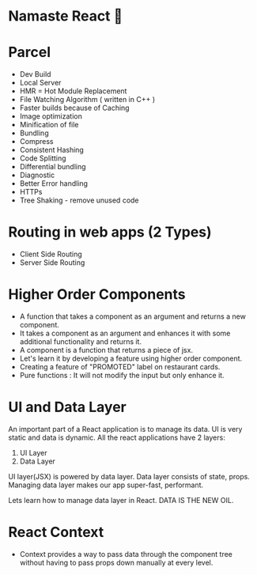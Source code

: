 # Namaste React 🚀

# Parcel

- Dev Build
- Local Server
- HMR = Hot Module Replacement
- File Watching Algorithm ( written in C++ )
- Faster builds because of Caching
- Image optimization
- Minification of file
- Bundling
- Compress
- Consistent Hashing
- Code Splitting
- Differential bundling
- Diagnostic
- Better Error handling
- HTTPs
- Tree Shaking - remove unused code

# Routing in web apps (2 Types)

- Client Side Routing
- Server Side Routing

# Higher Order Components

- A function that takes a component as an argument and returns a new component.
- It takes a component as an argument and enhances it with some additional functionality and returns it.
- A component is a function that returns a piece of jsx.
- Let's learn it by developing a feature using higher order component.
- Creating a feature of "PROMOTED" label on restaurant cards.
- Pure functions : It will not modify the input but only enhance it.

# UI and Data Layer

An important part of a React application is to manage its data.
UI is very static and data is dynamic.
All the react applications have 2 layers:

1. UI Layer
2. Data Layer

UI layer(JSX) is powered by data layer.
Data layer consists of state, props.
Managing data layer makes our app super-fast, performant.

Lets learn how to manage data layer in React. DATA IS THE NEW OIL.

# React Context

- Context provides a way to pass data through the component tree without having to pass props down manually at every level.
